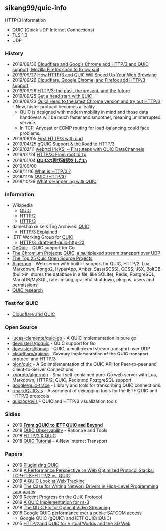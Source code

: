 ## sikang99/quic-info
HTTP/3 Information
- QUIC (Quick UDP Internet Connections)
- TLS 1.3
- UDP


### History
- 2019/09/30 [Cloudflare and Google Chrome add HTTP/3 and QUIC support; Mozilla Firefox soon to follow suit](https://hub.packtpub.com/cloudflare-and-google-chrome-add-http-3-and-quic-support-mozilla-firefox-soon-to-follow-suit/)
- 2019/09/27 [How HTTP/3 and QUIC Will Speed Up Your Web Browsing](https://www.howtogeek.com/442047/how-http3-and-quic-will-speed-up-your-web-browsing/)
- 2019/09/26 [Cloudflare, Google Chrome, and Firefox add HTTP/3 support](https://www.zdnet.com/article/cloudflare-google-chrome-and-firefox-add-http3-support/)
- 2019/09/26 [HTTP/3: the past, the present, and the future](https://blog.cloudflare.com/http3-the-past-present-and-future/)
- 2019/09/25 [Get a head start with QUIC](https://blog.cloudflare.com/head-start-with-quic/)
- 2019/09/23 [Quic! Head to the latest Chrome version and try out HTTP/3](https://www.theregister.co.uk/2019/09/26/quic_head_to_the_latest_chrome_version_and_try_out_http3/) - New, faster protocol becomes a reality
    - QUIC is designed with modern mobility in mind and those data handovers will be much faster and smoother, meaning uninterrupted service.
    - In TCP, Anycast or ECMP routing for load-balancing could face problems.
- 2019/08/05 [First HTTP/3 with curl](https://daniel.haxx.se/blog/2019/08/05/first-http-3-with-curl/)
- 2019/04/25 [gQUIC Support & the Road to HTTP/3](https://www.cdn77.com/blog/gquic-support-road-to-http-3/)
- 2019/02/11 [webrtcH4cKS: ~ First steps with QUIC DataChannels](https://webrtchacks.com/first-steps-with-quic-datachannel/)
- 2019/01/24 [HTTP/3: From root to tip](https://blog.cloudflare.com/http-3-from-root-to-tip/)
- 2019/01/04 [**QUICの現状確認をしたい**](https://qiita.com/flano_yuki/items/251a350b4f8a31de47f5)
- 2019/00/00
- 2018/11/16 [What is HTTP/3 ?](https://medium.com/devgorilla/what-is-http-3-94335c57823f)
- 2018/11/15 [QUIC (HTTP/3)](https://www.chromestatus.com/feature/5338403830759424)
- 2018/10/29 [What's Happening with QUIC](https://www.ietf.org/blog/whats-happening-quic/)


### Information
- Wikipedia 
    - [QUIC](https://en.wikipedia.org/wiki/QUIC)
    - [HTTP/2](https://en.wikipedia.org/wiki/HTTP/2)
    - [HTTP/3](https://en.wikipedia.org/wiki/HTTP/3)
- daniel.haxxe.se's Tag Archives: [QUIC](https://daniel.haxx.se/blog/tag/quic/)
    - [HTTP/3 Explained](https://daniel.haxx.se/http3-explained/)
- IETF Working Group for [QUIC](https://quicwg.org/)
    - [HTTP/3, draft-ietf-quic-http-23](https://tools.ietf.org/html/draft-ietf-quic-http-23)
- [GoQuic](http://devsisters.github.io/goquic/) - QUIC support for Go
- [The Chromium Projects](https://www.chromium.org/): [QUIC, a multiplexed stream transport over UDP](https://www.chromium.org/quic)
- [The Top 25 Quic Open Source Projects](https://awesomeopensource.com/projects/quic)
- [Algernon](https://algernon.roboticoverlords.org/) - Web server with built-in support for QUIC, HTTP/2, Lua, Markdown, Pongo2, HyperApp, Amber, Sass(SCSS), GCSS, JSX, BoltDB (built-in, stores the database in a file, like SQLite), Redis, PostgreSQL, MariaDB/MySQL, rate limiting, graceful shutdown, plugins, users and permissions.
- [QUIC research](https://quic.edm.uhasselt.be/)


### Test for QUIC
- [Cloudflare and QUIC](https://cloudflare-quic.com/)


### Open Source
- [lucas-clemente/quic-go](https://github.com/lucas-clemente/quic-go) - A QUIC implementation in pure go
- [devsisters/goquic](https://github.com/devsisters/goquic) - QUIC support for Go
- [devsisters/libquic](https://github.com/devsisters/libquic) - QUIC, a multiplexed stream transport over UDP
- [cloudflare/quiche](https://github.com/cloudflare/quiche) - Savoury implementation of the QUIC transport protocol and HTTP/3 
- [pion/quic](https://github.com/pion/quic) - A Go implementation of the QUIC API for Peer-to-peer and Client-to-Server Connections
- [xyproto/algernon](https://github.com/xyproto/algernon) - Small self-contained pure-Go web server with Lua, Markdown, HTTP/2, QUIC, Redis and PostgreSQL support
- [google/quic-trace](https://github.com/google/quic-trace) - Library and tools for transcribing QUIC connections.
- [rmarx/QUICvis](https://github.com/rmarx/QUICvis) - <DEPRECATED> Assortment of debugging tools for the IETF QUIC and HTTP/3 protocols
- [quiclog/qvis](https://github.com/quiclog/qvis) - QUIC and HTTP/3 visualization tools 


### Sldies
- 2019 [**From gQUIC to IETF QUIC and Beyond**](http://mile-high.video/files/mhv2019/pdf/day1/1_11_Swett.pdf)
- 2019 [QUIC Observability](http://iepg.org/2019-03-24-ietf104/QUIC%20-%20IEPG%20-%20March%202019.pdf) - Rationale and Tools
- 2018 [HTTP/2 & QUIC](https://www.blackhat.com/docs/us-16/materials/us-16-Pearce-HTTP2-&-QUIC-Teaching-Good-Protocols-To-Do-Bad-Things.pdf)
- 2018 [QUIC Tutorial](https://www.ietf.org/proceedings/98/slides/slides-98-edu-sessf-quic-tutorial-00.pdf) - A New Internet Transport


### Papers
- 2019 [Pluginizing QUIC](https://cdn.uclouvain.be/groups/cms-editors-ingi/articles/Pluginzing%20QUIC.pdf)
- 2019 [A Performance Perspective on Web Optimized Protocol Stacks: TCP+TLS+HTTP/2 vs. QUIC](https://irtf.org/anrw/2019/anrw2019-final25-acmpaginated.pdf)
- 2019 [A QUIC Look at Web Tracking](https://svs.informatik.uni-hamburg.de/publications/2019/2019-02-26-Sy-PET_Symposium-A_QUIC_Look_at_Web_Tracking.pdf)
- 2019 [The Case for Writing Network Drivers in High-Level Programming Languages](https://arxiv.org/pdf/1909.06344.pdf)
- 2019 [Recent Progress on the QUIC Protocol](https://www.net.in.tum.de/fileadmin/TUM/NET/NET-2019-06-1/NET-2019-06-1_16.pdf)
- 2019 [A QUIC Implementation for ns-3](https://arxiv.org/pdf/1902.06121.pdf)
- 2018 [The QUIC Fix for Optimal Video Streaming](https://arxiv.org/pdf/1809.10270.pdf)
- 2018 [Google QUIC performance over a public SATCOM access](https://arxiv.org/pdf/1810.04970.pdf)
    - Google QUIC (gQUIC) and IETF QUIC(iQUIC)
- 2015 [HTTP/2and QUIC for Virtual Worlds and the 3D Web](https://www.sciencedirect.com/science/article/pii/S1877050915016853)